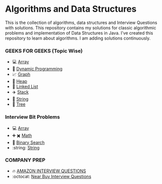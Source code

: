 # Algorithms and Data Structures
This is the collection of algorithms, data structures and Interview Questions with solutions. This repository contains my solutions for classic algorithmic problems and implementation of Data Structures in Java. I've created this repository to learn about algorithms. I am adding solutions continuously.

### GEEKS FOR GEEKS (Topic Wise)
- :computer: [Array](https://github.com/neerajjain92/data-structures/tree/master/src/com/geeksforgeeks/array)
- :rowboat: [Dynamic Programming](https://github.com/neerajjain92/data-structures/tree/master/src/com/geeksforgeeks/dynamicProgramming)
- :chart_with_upwards_trend: [Graph](https://github.com/neerajjain92/data-structures/tree/master/src/com/geeksforgeeks/graph)
- :ship: [Heap](https://github.com/neerajjain92/data-structures/tree/master/src/com/geeksforgeeks/heap)
- :rocket: [Linked List](https://github.com/neerajjain92/data-structures/tree/master/src/com/geeksforgeeks/linkedlist)
- :airplane: [Stack](https://github.com/neerajjain92/data-structures/tree/master/src/com/geeksforgeeks/stack)
- :tophat: [String](https://github.com/neerajjain92/data-structures/tree/master/src/com/geeksforgeeks/string)
- :8ball: [Tree](https://github.com/neerajjain92/data-structures/tree/master/src/com/geeksforgeeks/tree)

### Interview Bit Problems 
- :computer: [Array](https://github.com/neerajjain92/data-structures/tree/master/src/com/interviewbit/array)
- :heavy_plus_sign: :heavy_multiplication_x: [Math](https://github.com/neerajjain92/data-structures/tree/master/src/com/interviewbit/math)
- :arrows_counterclockwise: [Binary Search](https://github.com/neerajjain92/data-structures/tree/master/src/com/interviewbit/binary_search)
- :string: [String](https://github.com/neerajjain92/data-structures/tree/master/src/com/interviewbit/string_parsing)

### COMPANY PREP
- :fire: [AMAZON INTERVIEW QUESTIONS](https://github.com/neerajjain92/data-structures/tree/master/src/com/company/amazon)
- :octocat: [Near Buy Interview Questions](https://github.com/neerajjain92/data-structures/tree/master/src/com/company/nearbuy)
